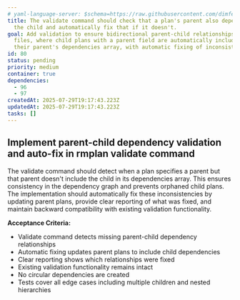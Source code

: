 ```yaml
---
# yaml-language-server: $schema=https://raw.githubusercontent.com/dimfeld/llmutils/main/schema/rmplan-plan-schema.json
title: The validate command should check that a plan's parent also depends on
  the child and automatically fix that if it doesn't.
goal: Add validation to ensure bidirectional parent-child relationships in plan
  files, where child plans with a parent field are automatically included in
  their parent's dependencies array, with automatic fixing of inconsistencies.
id: 80
status: pending
priority: medium
container: true
dependencies:
  - 96
  - 97
createdAt: 2025-07-29T19:17:43.223Z
updatedAt: 2025-07-29T19:17:43.223Z
tasks: []
---
```


## Implement parent-child dependency validation and auto-fix in rmplan validate command

The validate command should detect when a plan specifies a parent but that parent doesn't include the child in its dependencies array. This ensures consistency in the dependency graph and prevents orphaned child plans. The implementation should automatically fix these inconsistencies by updating parent plans, provide clear reporting of what was fixed, and maintain backward compatibility with existing validation functionality.

**Acceptance Criteria:**
- Validate command detects missing parent-child dependency relationships
- Automatic fixing updates parent plans to include child dependencies
- Clear reporting shows which relationships were fixed
- Existing validation functionality remains intact
- No circular dependencies are created
- Tests cover all edge cases including multiple children and nested hierarchies
